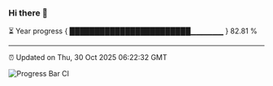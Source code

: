 ### Hi there 👋

⏳ Year progress { ████████████████████████▁▁▁▁▁▁ } 82.81 %

---

⏰ Updated on Thu, 30 Oct 2025 06:22:32 GMT

![Progress Bar CI](https://github.com/liununu/liununu/workflows/Progress%20Bar%20CI/badge.svg)
